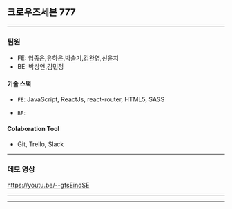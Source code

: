 ## 크로우즈세븐 777

---

### 팀원

- FE: 염종은,유하은,박슬기,김완영,신윤지
- BE: 박상연,김민정

#### 기술 스택

- `FE`: JavaScript, ReactJs, react-router, HTML5, SASS

- `BE`:

#### Colaboration Tool

- Git, Trello, Slack

---

### 데모 영상

https://youtu.be/--gfsEindSE

---

---
